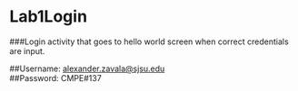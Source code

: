 # Lab1Login

###Login activity that goes to hello world screen when correct credentials are input.

##Username: alexander.zavala@sjsu.edu	
##Password: CMPE#137 
